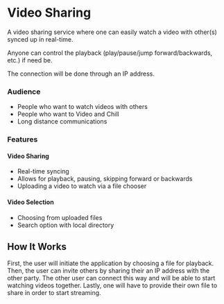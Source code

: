 # Video Sharing

A video sharing service where one can easily watch a video with other(s) synced up in real-time.

Anyone can control the playback (play/pause/jump forward/backwards, etc.) if need be.

The connection will be done through an IP address.

### Audience
- People who want to watch videos with others
- People who want to Video and Chill
- Long distance communications

### Features

#### Video Sharing
- Real-time syncing
- Allows for playback, pausing, skipping forward or backwards
- Uploading a video to watch via a file chooser

#### Video Selection
- Choosing from uploaded files
- Search option with local directory

## How It Works
First, the user will initiate the application by choosing a file for playback. Then, the user can invite others by sharing their an IP address with the other party. The other user can connect this way and will be able to start watching videos together. Lastly, one will have to provide their own file to share in order to start streaming.
